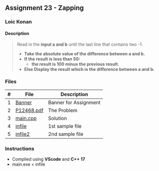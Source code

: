## Assignment 23 - Zapping

### Loic Konan

#### Description
>
> Read in the **input a and b** until the last line that contains two -1.
>
> - **Take the absolute value of the difference between a and b.**
> - **If the result is less than 50:**
>   - **the result is 100 minus the previous result.**
> - **Else Display the result which is the difference between a and b.**
>
### Files

|   #   | File                     | Description           |
| :---: | ------------------------ | --------------------- |
|   1   | [Banner](Banner)         | Banner for Assignment |
|   2   | [P12468.pdf](P12468.pdf) | The Problem           |
|   3   | [main.cpp](main.cpp)     | Solution              |
|   4   | [infile](infile)         | 1st sample file       |
|   5   | [infile2](infile2)       | 2nd sample file       |

### Instructions

- Complied using **VScode** and **C++ 17**
- main.exe < infile

